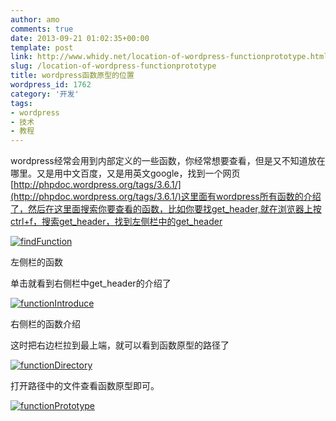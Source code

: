 ```yaml
---
author: amo
comments: true
date: 2013-09-21 01:02:35+00:00
template: post
link: http://www.whidy.net/location-of-wordpress-functionprototype.html
slug: /location-of-wordpress-functionprototype
title: wordpress函数原型的位置
wordpress_id: 1762
category: '开发'
tags:
- wordpress
- 技术
- 教程
---
```


wordpress经常会用到内部定义的一些函数，你经常想要查看，但是又不知道放在哪里。又是用中文百度，又是用英文google，找到一个网页[http://phpdoc.wordpress.org/tags/3.6.1/](http://phpdoc.wordpress.org/tags/3.6.1/)这里面有wordpress所有函数的介绍了，然后在这里面搜索你要查看的函数，比如你要找get_header,就在浏览器上按ctrl+f，搜索get_header，找到左侧栏中的get_header

[![findFunction](http://www.whidy.net/wp-content/uploads/2013/09/findFunction.jpg)](http://www.whidy.net/wp-content/uploads/2013/09/findFunction.jpg)

左侧栏的函数

单击就看到右侧栏中get_header的介绍了

[![functionIntroduce](http://www.whidy.net/wp-content/uploads/2013/09/functionIntroduce-400x152.jpg)](http://www.whidy.net/wp-content/uploads/2013/09/functionIntroduce.jpg)

右侧栏的函数介绍

这时把右边栏拉到最上端，就可以看到函数原型的路径了

[![functionDirectory](http://www.whidy.net/wp-content/uploads/2013/09/functionDirectory-400x58.jpg)](http://www.whidy.net/wp-content/uploads/2013/09/functionDirectory.jpg)

打开路径中的文件查看函数原型即可。

[![functionPrototype](http://www.whidy.net/wp-content/uploads/2013/09/functionPrototype-400x169.jpg)](http://www.whidy.net/wp-content/uploads/2013/09/functionPrototype.jpg)
